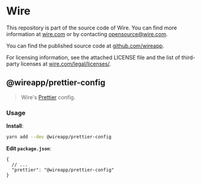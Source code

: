 # Wire

This repository is part of the source code of Wire. You can find more information at [wire.com](https://wire.com) or by contacting opensource@wire.com.

You can find the published source code at [github.com/wireapp](https://github.com/wireapp).

For licensing information, see the attached LICENSE file and the list of third-party licenses at [wire.com/legal/licenses/](https://wire.com/legal/licenses/).

## @wireapp/prettier-config

> Wire's [Prettier](https://prettier.io) config.

### Usage

**Install**:

```bash
yarn add --dev @wireapp/prettier-config
```

**Edit `package.json`**:

```jsonc
{
  // ...
  "prettier": "@wireapp/prettier-config"
}
```
